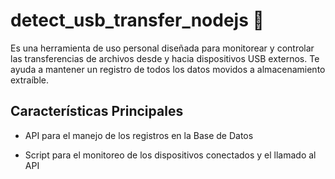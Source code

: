 # detect_usb_transfer_nodejs :rocket:

Es una herramienta de uso personal diseñada para monitorear y controlar las transferencias de archivos desde y hacia dispositivos USB externos. Te ayuda a mantener un registro de todos los datos movidos a almacenamiento extraíble.

## Características Principales

* API para el manejo de los registros en la Base de Datos

* Script para el monitoreo de los dispositivos conectados y el llamado al API







        
